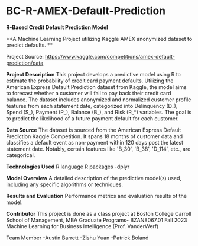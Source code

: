 # BC-R-AMEX-Default-Prediction
**R-Based Credit Default Prediction Model**


**A Machine Learning Project utilizing Kaggle AMEX anonymized dataset to predict defaults. **

Project Source:
https://www.kaggle.com/competitions/amex-default-prediction/data

**Project Description**
This project develops a predictive model using R to estimate the probability of credit card payment defaults. Utilizing the American Express Default Prediction dataset from Kaggle, the model aims to forecast whether a customer will fail to pay back their credit card balance. The dataset includes anonymized and normalized customer profile features from each statement date, categorized into Delinquency (D_), Spend (S_), Payment (P_), Balance (B_), and Risk (R_*) variables. The goal is to predict the likelihood of a future payment default for each customer.

**Data Source**
The dataset is sourced from the American Express Default Prediction Kaggle Competition. It spans 18 months of customer data and classifies a default event as non-payment within 120 days post the latest statement date. Notably, certain features like 'B_30', 'B_38', 'D_114', etc., are categorical.

**Technologies Used**
R language
R packages
  -dplyr


**Model Overview**
A detailed description of the predictive model(s) used, including any specific algorithms or techniques.

**Results and Evaluation**
Performance metrics and evaluation results of the model.

**Contributor**
This project is done as a class project at Boston College Carroll School of Management, MBA Graduate Programs- 
BZAN8067.01 Fall 2023 Machine Learning for Business Intelligence (Prof. VanderWerf)

  Team Member
    -Austin Barrett
    -Zishu Yuan
    -Patrick Boland


